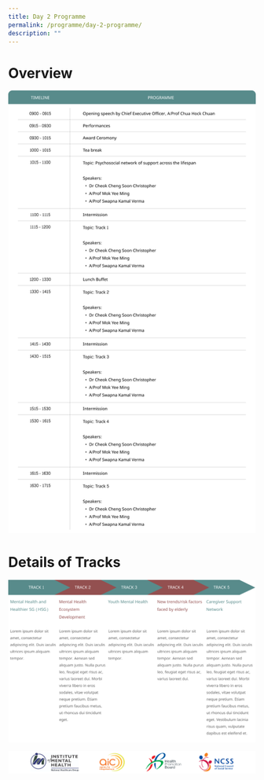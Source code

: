 ```yaml
---
title: Day 2 Programme
permalink: /programme/day-2-programme/
description: ""
---
```

# Overview
![](/images/Frame%203.png)
# Details of Tracks
![](/images/Frame%202.png)

![](/images/Footer.png)